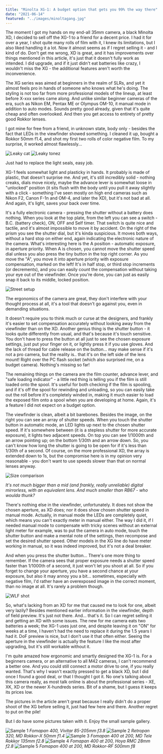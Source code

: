 ```yaml
---
title: "Minolta XG-1: A budget option that gets you 99% the way there"
date: "2021-06-14"
featured: "../images/minoltagang.jpg"
---
```



The moment I got my hands on my end-all 35mm camera, a black Minolta XD, I decided to sell off the XG-1 to a friend for a decent price. I had it for over a year, I shot quite many rolls of film with it, I knew its limitations, but I also liked handling it a lot. Now it almost seems as if I regret selling it - and I kind of do. Don't get me wrong, XD is great, and it has improvements over things mentioned in this article, it's just that it doesn't fully work as intended. I did upgrade, and if it just didn't eat batteries like crazy, I wouldn't miss the XG - the additional features aren't worth the inconvenience.

The XG series was aimed at beginners in the realm of SLRs, and yet it almost feels pro in hands of someone who knows what he's doing. The styling is not too far from more professional models of the lineup, at least before X-xxx series came along. And unlike similar beginner cameras of the era, such as Nikon EM, Pentax ME or Olympus OM-10, it manual mode in addition to auto modes. Sounds pretty good already, given that it's quite cheap and often overlooked. And then you get access to entirety of pretty good Rokkor lenses.

I got mine for free from a friend, in unknown state, body only - besides the fact that LEDs in the viewfinder showed something. I cleaned it up, bought a Rokkor 50mm f1.4, and shot my first two rolls of color negative film. To my surprise, it worked almost flawlessly...

![Leaky cat](../images/xg1/leakycat.jpg)
![Leaky tonez](../images/xg1/leakytonez.jpg)

Just had to replace the light seals, easy job.

XG-1 feels somewhat light and plasticky in hands. It probably is made of plastic, that doesn't surprise me. And yet, it's still incredibly solid - nothing creaks, dials move nicely, maybe the advance lever is somewhat loose in "unlocked" position (it sits flush with the body until you pull it away slightly with a click - something I've seen mostly on high end cameras such as Nikon F2, Canon F-1n and OM-4, and later the XD), but it's not bad at all. And again, it's light, saves your back over time.

It's a fully electronic camera - pressing the shutter without a battery does nothing. When you look at the top plate, from the left you can see a switch - B.C. (battery check), ON, OFF and Self timer. That switch is quite nice and tactile, and it's almost impossible to move it by accident. On the right of the prism you see the shutter dial, but it's kinda suspicious. It moves both ways, without a hard stop on either end, again indicating the electronic nature of the camera. What's interesting here is the A position - automatic exposure, in aperture priority. When A is chosen, you cannot move the shutter speed dial unless you also press the tiny button in the top right corner. As you move the "A", you move it into aperture priority with exposure compensation, marked on the left! It's in half stop, or third stop increments (or decrements), and you can easily count the compensation without taking your eye out of the viewfinder. Once you're done, you can just as easily snap it back to its middle, locked position.

![Street setup](../images/xg1/xg1street.jpg)

The ergonomics of the camera are great, they don't interfere with your thought process at all, it's a tool that doesn't go against you, even in demanding situations.

It doesn't require you to think much or curse at the designers, and frankly it's easier to set compensation accurately without looking away from the viewfinder than on the XD. Another genius thing is the shutter button - it looks quite differently from usual, and that's because it's touch sensitive. You don't have to press the button at all just to see the chosen exposure settings, just put your finger on it, or lightly press it if you use gloves. And the lack of thread for cable release on the button... may make sense if it's not a pro camera, but the reality is.. that it's on the left side of the lens mount! Right over the PC flash socket (which also surprised me, on a budget camera). Nothing's missing so far!

The remaining things on the camera are the film counter, advance lever, and "safe loading indicator" - a little red thing is telling you if the film is still loaded onto the spool. It's useful for both checking if the film is spooling, and if it's off the spool for rewinding and unloading, so you can easily take out the roll before it's completely winded in, making it much easier to load the exposed film onto a spool when you are developing at home. Again, it's a feature I did not expect on a budget option.

The viewfinder is clean, albeit a bit barebones. Besides the image, on the right you can see an array of shutter speeds. When you touch the shutter button in automatic mode, an LED lights up next to the chosen shutter speed. If it's somewhere between (it is a stepless shutter for more accurate exposure), it lights two adjacent speeds. On top you can see 1/1000th and an arrow pointing up; on the bottom 1/30th and an arrow down. So, you can't know how long the shutter is going to be open for if it's less than 1/30th of a second. Of course, on the more professional XD, the array is extended down to 1s, but the compromise here is in my opinion very reasonable - you don't want to use speeds slower than that on normal lenses anyway.

![Size comparison](../images/xg1/sizecomp.jpg)

*It's not much bigger than a mid (and frankly, really unreliable) digital mirrorless, with an equivalent lens. And much smaller than RB67 - who woulda thunk?*

There's nothing else in the viewfinder, unfortunately. It does not show the chosen aperture, as XD does; nor it does show chosen shutter speed in manual mode. Actually, in manual mode the LEDs are completely quiet, which means you can't exactly meter in manual either. The way I did it, if I needed manual mode to compensate with tricky scenes without an external light meter for example, was to put the camera in auto mode, touch the shutter button and make a mental note of the settings, then recompose and set the desired shutter speed. Other models in the XG line do have meter working in manual, so it was indeed improved, but it's not a deal breaker.

And when you press the shutter button... There's one more thing to remember. If the camera sees that proper exposure needs a shutter speed faster than 1/1000th of a second, it just won't let you shoot at all. So if you forget to change your aperture, you have a second chance at your exposure, but also it may annoy you a bit... sometimes, especially with negative film, I'd rather have an overexposed image in the correct moment, than no image at all. It's rarely a problem though.

![WLF shot](../images/xg1/wlfshot.jpg)

So, what's lacking from an XD for me that caused me to look for one, albeit very lazily? Besides mentioned earlier information in the viewfinder, depth of field preview. It's just not there. And... that's it. So I can regret selling it and getting an XD with some issues. The new for me camera eats two batteries a week; the XG-1 uses just one, and despite leaving it on "ON" for weeks at a time, I haven't had the need to replace it during the 1.5 years I had it. DoF preview is nice, but I don't use it that often either. Seeing the aperture in the viewfinder is actually the feature I like the most after upgrading, but it's still workable without it.

I'm quite amazed how ergonomic and smartly designed the XG-1 is. For a beginners camera, or an alternative to all M42 cameras, I can't recommend a better one. And you could still connect a motor drive to one, if you really wanted. That's why I wasn't exactly pressed to get a black XD, but I did once I found a good deal, or that I thought I got it. No one's talking about this camera really, as most talk online is about the professional series - XE, XK, XD or the newer X-hundreds series. Bit of a shame, but I guess it keeps its prices low.

The pictures in the article aren't great because I really didn't do a proper shoot of the XG before selling it, just had few here and there. Another regret to put on the pile!

But I do have some pictures taken with it. Enjoy the small sample gallery.

![Sample 1](../images/xg1/sample.jpg)
*Fomapan 400, Vivitar 85-205mm f3.8*
![Sample 2](../images/xg1/sample2.jpg)
*Retropan 320, MD Rokkor-X 50mm f1.4*
![Sample 3](../images/xg1/sample3.jpg)
*Fomapan 400 at 200, MD Tele Rokkor 135mm f2.8*
![Sample 4](../images/xg1/sample4.jpg)
*Fomapan 400 at 200, Hoya RMC 28mm f2.8*
![Sample 5](../images/xg1/sample5.jpg)
*Fomapan 400 at 200, MD Rokkor-RF 500mm f8*